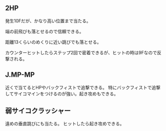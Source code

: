 ## 2HP

発生10Fだが、かなり高い位置まで当たる。

端の前飛びも落とせるので信頼できる。

距離13くらいのめくりに近い跳びでも落とせる。

カウンターヒットしたらステップ2回で密着できるが、ヒットの時は9Fなので反撃される。

## J.MP-MP

近くで当てるとHPやバックフィストで追撃できる。
特にバックフィストで追撃してサイコマインをつけるのが強い。起き攻めもできる。

## 弱サイコクラッシャー

遠めの垂直跳びにも当たる。
ヒットしたら起き攻めできる。
